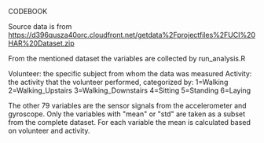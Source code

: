 CODEBOOK

Source data is from https://d396qusza40orc.cloudfront.net/getdata%2Fprojectfiles%2FUCI%20HAR%20Dataset.zip

From the mentioned dataset the variables are collected by run_analysis.R

Volunteer: the specific subject from whom the data was measured
Activity: the activity that the volunteer performed, categorized by: 
            1=Walking
            2=Walking_Upstairs
            3=Walking_Downstairs
            4=Sitting
            5=Standing
            6=Laying
 
 The other 79 variables are the sensor signals from the accelerometer and gyroscope. 
 Only the variables with "mean" or "std" are taken as a subset from the complete dataset.
 For each variable the mean is calculated based on volunteer and activity.
 
  
